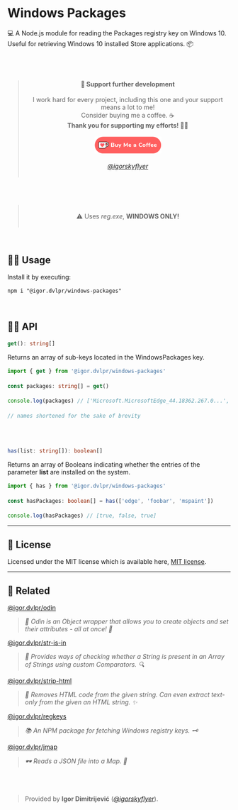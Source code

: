 # Windows Packages
💻 A Node.js module for reading the Packages registry key on Windows 10. Useful for retrieving Windows 10 installed Store applications. 📦

<br>
<br>

<div align="center">
	<blockquote>
		<h4>💖 Support further development</h4>
		<span>I work hard for every project, including this one and your support means a lot to me!
		<br>
		Consider buying me a coffee. ☕
		<br>
		<strong>Thank you for supporting my efforts! 🙏😊</strong></span>
		<br>
		<br>
		<a href="https://ko-fi.com/igorskyflyer" target="_blank"><img src="https://raw.githubusercontent.com/igorskyflyer/igorskyflyer/main/assets/ko-fi.png" alt="Donate to igorskyflyer" width="150"></a>
		<br>
		<br>
		<a href="https://github.com/igorskyflyer"><em>@igorskyflyer</em></a>
		<br>
		<br>
	</blockquote>
</div>

<br>
<br>

<blockquote align="center">
<br>
⚠️ Uses <em>reg.exe</em>, <strong>WINDOWS ONLY!</strong>
<br>
<br>
</blockquote>

<br>

## 🕵🏼 Usage

Install it by executing:

```shell
npm i "@igor.dvlpr/windows-packages"
```

<br>

## 🤹🏼 API

```ts
get(): string[]
```

Returns an array of sub-keys located in the WindowsPackages key.

```ts
import { get } from '@igor.dvlpr/windows-packages'

const packages: string[] = get()

console.log(packages) // ['Microsoft.MicrosoftEdge_44.18362.267.0...', 'Microsoft.Microsoft3DViewer_7.1908.9012.0...',...]

// names shortened for the sake of brevity
```

<br>
<br>

```ts
has(list: string[]): boolean[]
```

Returns an array of Booleans indicating whether the entries of the parameter **list** are installed on the system.

```ts
import { has } from '@igor.dvlpr/windows-packages'

const hasPackages: boolean[] = has(['edge', 'foobar', 'mspaint'])

console.log(hasPackages) // [true, false, true]
```

---

## 🪪 License

Licensed under the MIT license which is available here, [MIT license](https://github.com/igorskyflyer/npm-windows-packages/blob/main/LICENSE).

---

## 🧬 Related

[@igor.dvlpr/odin](https://www.npmjs.com/package/@igor.dvlpr/odin)

> _🔱 Odin is an Object wrapper that allows you to create objects and set their attributes - all at once! 🔺_

[@igor.dvlpr/str-is-in](https://www.npmjs.com/package/@igor.dvlpr/str-is-in)

> _🧵 Provides ways of checking whether a String is present in an Array of Strings using custom Comparators. 🔍_

[@igor.dvlpr/strip-html](https://www.npmjs.com/package/@igor.dvlpr/strip-html)

> _🥞 Removes HTML code from the given string. Can even extract text-only from the given an HTML string. ✨_

[@igor.dvlpr/regkeys](https://www.npmjs.com/package/@igor.dvlpr/regkeys)

> _📚 An NPM package for fetching Windows registry keys. 🗝_

[@igor.dvlpr/jmap](https://www.npmjs.com/package/@igor.dvlpr/jmap)

> _🕶️ Reads a JSON file into a Map. 🌻_

<br>
<br>

>
> Provided by **Igor Dimitrijević** ([*@igorskyflyer*](https://github.com/igorskyflyer/)).
>
